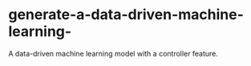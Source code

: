 # generate-a-data-driven-machine-learning-
A data-driven machine learning model with a controller feature.

